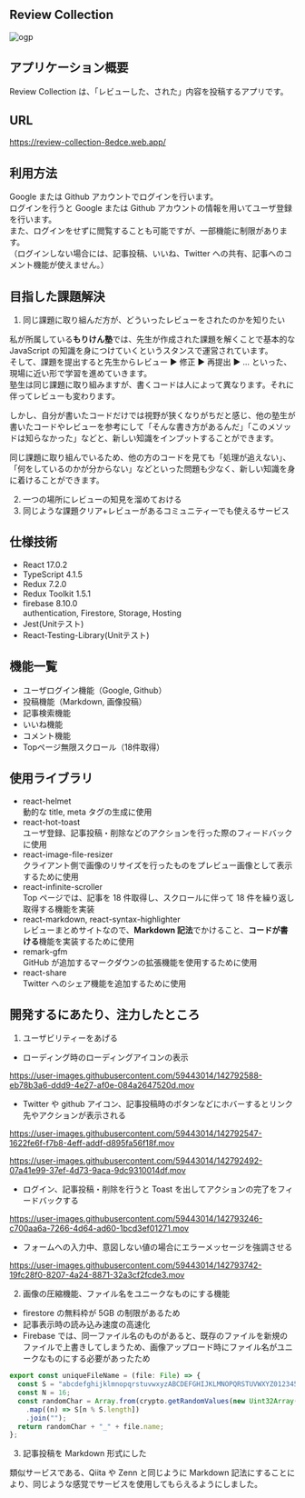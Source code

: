 ## Review Collection

![ogp](https://user-images.githubusercontent.com/59443014/142791101-cd318e0d-f1dd-4fce-bcaa-f3a458a56209.png)

## アプリケーション概要

Review Collection は、「レビューした、された」内容を投稿するアプリです。

## URL

https://review-collection-8edce.web.app/

## 利用方法

Google または Github アカウントでログインを行います。  
ログインを行うと Google または Github アカウントの情報を用いてユーザ登録を行います。  
また、ログインをせずに閲覧することも可能ですが、一部機能に制限があります。  
（ログインしない場合には、記事投稿、いいね、Twitter への共有、記事へのコメント機能が使えません。）

## 目指した課題解決

1. 同じ課題に取り組んだ方が、どういったレビューをされたのかを知りたい

私が所属している**もりけん塾**では、先生が作成された課題を解くことで基本的な JavaScript の知識を身につけていくというスタンスで運営されています。  
そして、課題を提出すると先生からレビュー ▶︎ 修正 ▶︎ 再提出 ▶︎ ... といった、現場に近い形で学習を進めていきます。  
塾生は同じ課題に取り組みますが、書くコードは人によって異なります。それに伴ってレビューも変わります。

しかし、自分が書いたコードだけでは視野が狭くなりがちだと感じ、他の塾生が書いたコードやレビューを参考にして「そんな書き方があるんだ」「このメソッドは知らなかった」などと、新しい知識をインプットすることができます。

同じ課題に取り組んでいるため、他の方のコードを見ても「処理が追えない」、「何をしているのかが分からない」などといった問題も少なく、新しい知識を身に着けることができます。

2. 一つの場所にレビューの知見を溜めておける
3. 同じような課題クリア+レビューがあるコミュニティーでも使えるサービス

## 仕様技術

- React 17.0.2
- TypeScript 4.1.5
- Redux 7.2.0
- Redux Toolkit 1.5.1
- firebase 8.10.0  
  authentication, Firestore, Storage, Hosting
- Jest(Unitテスト)
- React-Testing-Library(Unitテスト)

## 機能一覧

- ユーザログイン機能（Google, Github）
- 投稿機能（Markdown, 画像投稿）
- 記事検索機能
- いいね機能
- コメント機能
- Topページ無限スクロール（18件取得）

## 使用ライブラリ

- react-helmet  
  動的な title, meta タグの生成に使用
- react-hot-toast  
  ユーザ登録、記事投稿・削除などのアクションを行った際のフィードバックに使用
- react-image-file-resizer  
  クライアント側で画像のリサイズを行ったものをプレビュー画像として表示するために使用
- react-infinite-scroller  
  Top ページでは、記事を 18 件取得し、スクロールに伴って 18 件を繰り返し取得する機能を実装
- react-markdown, react-syntax-highlighter  
  レビューまとめサイトなので、**Markdown 記法**でかけること、**コードが書ける**機能を実装するために使用
- remark-gfm  
  GitHub が追加するマークダウンの拡張機能を使用するために使用
- react-share  
  Twitter へのシェア機能を追加するために使用

## 開発するにあたり、注力したところ

1. ユーザビリティーをあげる

- ローディング時のローディングアイコンの表示

https://user-images.githubusercontent.com/59443014/142792588-eb78b3a6-ddd9-4e27-af0e-084a2647520d.mov

- Twitter や github アイコン、記事投稿時のボタンなどにホバーするとリンク先やアクションが表示される

https://user-images.githubusercontent.com/59443014/142792547-1622fe6f-f7b8-4eff-addf-d895fa56f18f.mov

https://user-images.githubusercontent.com/59443014/142792492-07a41e99-37ef-4d73-9aca-9dc9310014df.mov

- ログイン、記事投稿・削除を行うと Toast を出してアクションの完了をフィードバックする

https://user-images.githubusercontent.com/59443014/142793246-c700aa6a-7266-4d64-ad60-1bcd3ef01271.mov

- フォームへの入力中、意図しない値の場合にエラーメッセージを強調させる

https://user-images.githubusercontent.com/59443014/142793742-19fc28f0-8207-4a24-8871-32a3cf2fcde3.mov

2. 画像の圧縮機能、ファイル名をユニークなものにする機能

- firestore の無料枠が 5GB の制限があるため
- 記事表示時の読み込み速度の高速化
- Firebase では、同一ファイル名のものがあると、既存のファイルを新規のファイルで上書きしてしまうため、画像アップロード時にファイル名がユニークなものにする必要があったため

```js
export const uniqueFileName = (file: File) => {
  const S = "abcdefghijklmnopqrstuvwxyzABCDEFGHIJKLMNOPQRSTUVWXYZ0123456789";
  const N = 16;
  const randomChar = Array.from(crypto.getRandomValues(new Uint32Array(N)))
    .map((n) => S[n % S.length])
    .join("");
  return randomChar + "_" + file.name;
};
```

3. 記事投稿を Markdown 形式にした

類似サービスである、Qiita や Zenn と同じように Markdown 記法にすることにより、同じような感覚でサービスを使用してもらえるようにしました。
